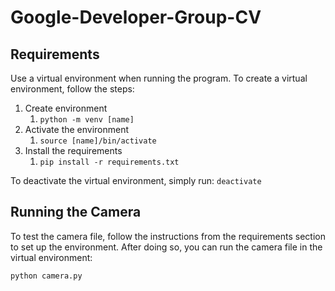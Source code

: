 # Google-Developer-Group-CV

## Requirements

Use a virtual environment when running the program. To create a virtual environment, follow the steps:

1. Create environment
   1. `python -m venv [name]`
2. Activate the environment
   1. `source [name]/bin/activate`
3. Install the requirements
   1. `pip install -r requirements.txt`

To deactivate the virtual environment, simply run: `deactivate`

## Running the Camera

To test the camera file, follow the instructions from the requirements section to set up the environment. After doing so, you can run the camera file in the virtual environment:

``` bash
python camera.py
```
